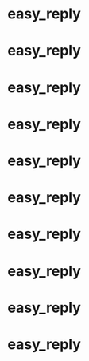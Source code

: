 # easy_reply
# easy_reply
# easy_reply
# easy_reply
# easy_reply
# easy_reply
# easy_reply
# easy_reply
# easy_reply
# easy_reply
